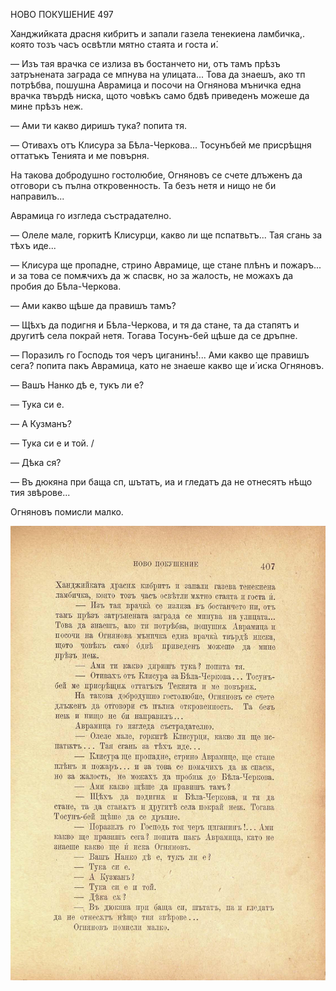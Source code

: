 ﻿НОВО ПОКУШЕНИЕ	497

Ханджийката драсня кибритъ и запали газела тенекиена ламбичка,. която тозъ часъ освѣтли мятно стаята и госта и́.

— Изъ тая врачка се излиза въ бостанчето ни, отъ тамъ прѣзъ затрънената заграда се мпнува на улицата... Това да знаешъ, ако тп потрѣбва, пошушна Аврамица и посочи на Огнянова мъничка една врачка твърдѣ ниска, щото човѣкъ само бдвѣ приведенъ можеше да мине прѣзъ неж.

— Ами ти какво диришъ тука? попита тя.

— Отивахъ отъ Клисура за Бѣла-Черкова... Тосунъбей ме присрѣщня оттатъкъ Тенията и ме повърня.

На такова добродушно гостолюбие, Огняновъ се счете длъженъ да отговори съ пълна откровенность. Та безъ нетя и нищо не би направилъ...

Аврамица го изгледа състрадателно.

— Олеле мале, горкитѣ Клисурци, какво ли ще пспатвьтъ... Тая сгань за тѣхъ иде...

— Клисура ще пропадне, стрино Аврамице, ще стане плѣнъ и пожаръ... и за това се помѫчихъ да ж спасвк, но за жалость, не можахъ да пробия до Бѣла-Черкова.

— Ами какво щѣше да правишъ тамъ?

— Щѣхъ да подигня и Бѣла-Черкова, и тя да стане, та да стапятъ и другитѣ села покрай нетя. Тогава Тосунъ-бей щѣше да се дръпне.

— Поразилъ го Господь тоя черъ циганинъ!... Ами какво ще правишъ сега? попита пакъ Аврамица, като не знаеше какво ще и́ иска Огняновъ.

— Вашъ Нанко дѣ е, тукъ ли е?

— Тука си е.

— А Кузманъ?

— Тука си е и той.	/

— Дѣка ся?

— Въ дюкяна при баща сп, шътатъ, иа и гледатъ да не отнесятъ нѣщо тия звѣрове...

Огняновъ помисли малко.

![original](images/454.jpg)

